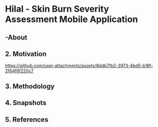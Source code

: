 # Hilal - Skin Burn Severity Assessment Mobile Application

## -About

## 2. Motivation
https://github.com/user-attachments/assets/8ddb7fb2-3973-4bd5-b18f-2f64f6f220c7

## 3. Methodology

## 4. Snapshots

## 5. References



